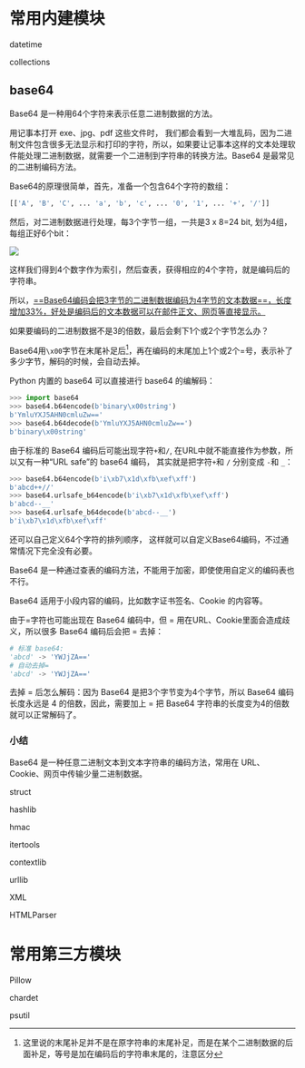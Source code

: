 # 常用内建模块

datetime

collections

## base64

Base64 是一种用64个字符来表示任意二进制数据的方法。

用记事本打开 exe、jpg、pdf 这些文件时， 我们都会看到一大堆乱码，因为二进制文件包含很多无法显示和打印的字符，所以，如果要让记事本这样的文本处理软件能处理二进制数据，就需要一个二进制到字符串的转换方法。Base64 是最常见的二进制编码方法。

Base64的原理很简单，首先，准备一个包含64个字符的数组：

```python
[['A', 'B', 'C', ... 'a', 'b', 'c', ... '0', '1', ... '+', '/']]
```

然后，对二进制数据进行处理，每3个字节一组，一共是3 x 8=24 bit, 划为4组， 每组正好6个bit：

![](https://www.liaoxuefeng.com/files/attachments/949444125467040)

这样我们得到4个数字作为索引，然后查表，获得相应的4个字符，就是编码后的字符串。

所以，<u>==Base64编码会把3字节的二进制数据编码为4字节的文本数据==，长度增加33%，好处是编码后的文本数据可以在邮件正文、网页等直接显示。</u>

如果要编码的二进制数据不是3的倍数，最后会剩下1个或2个字节怎么办？

Base64用`\x00`字节在末尾补足后[^1]，再在编码的末尾加上1个或2个=号，表示补了多少字节，解码的时候，会自动去掉。

Python 内置的 base64 可以直接进行 base64 的编解码：

```python
>>> import base64
>>> base64.b64encode(b'binary\x00string')
b'YmluYXJ5AHN0cmluZw=='
>>> base64.b64decode(b'YmluYXJ5AHN0cmluZw==')
b'binary\x00string'
```

由于标准的 Base64 编码后可能出现字符`+`和`/`, 在URL中就不能直接作为参数，所以又有一种“URL safe”的 base64 编码， 其实就是把字符`+`和 `/`  分别变成 `-`和 `_`：

```python
>>> base64.b64encode(b'i\xb7\x1d\xfb\xef\xff')
b'abcd++//'
>>> base64.urlsafe_b64encode(b'i\xb7\x1d\xfb\xef\xff')
b'abcd--__'
>>> base64.urlsafe_b64decode(b'abcd--__')
b'i\xb7\x1d\xfb\xef\xff'
```

还可以自己定义64个字符的排列顺序， 这样就可以自定义Base64编码，不过通常情况下完全没有必要。

Base64 是一种通过查表的编码方法，不能用于加密，即使使用自定义的编码表也不行。

Base64 适用于小段内容的编码，比如数字证书签名、Cookie 的内容等。

由于=字符也可能出现在 Base64 编码中，但 = 用在URL、Cookie里面会造成歧义，所以很多 Base64 编码后会把 = 去掉：

```python
# 标准 base64:
'abcd' -> 'YWJjZA=='
# 自动去掉=
'abcd' -> 'YWJjZA=='
```

去掉 = 后怎么解码：因为 Base64 是把3个字节变为4个字节，所以 Base64 编码长度永远是 4 的倍数，因此，需要加上 = 把 Base64 字符串的长度变为4的倍数就可以正常解码了。

### 小结

Base64 是一种任意二进制文本到文本字符串的编码方法，常用在 URL、Cookie、网页中传输少量二进制数据。

struct

hashlib

hmac

itertools

contextlib

urllib

XML

HTMLParser

# 常用第三方模块

Pillow

chardet

psutil

[^1]: 这里说的末尾补足并不是在原字符串的末尾补足，而是在某个二进制数据的后面补足，等号是加在编码后的字符串末尾的，注意区分


